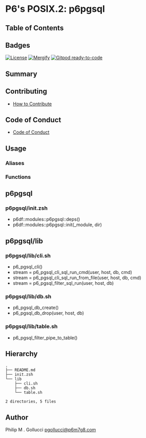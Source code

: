 # P6's POSIX.2: p6pgsql

## Table of Contents

## Badges

[![License](https://img.shields.io/badge/License-Apache%202.0-yellowgreen.svg)](https://opensource.org/licenses/Apache-2.0)
[![Mergify](https://img.shields.io/endpoint.svg?url=https://gh.mergify.io/badges//p6pgsql/&style=flat)](https://mergify.io)
[![Gitpod ready-to-code](https://img.shields.io/badge/Gitpod-ready--to--code-blue?logo=gitpod)](<https://gitpod.io/#https://github.com//p6pgsql>)

## Summary

## Contributing

- [How to Contribute](<https://github.com//.github/blob/main/CONTRIBUTING.md>)

## Code of Conduct

- [Code of Conduct](<https://github.com//.github/blob/main/CODE_OF_CONDUCT.md>)

## Usage

### Aliases

### Functions

## p6pgsql

### p6pgsql/init.zsh

- p6df::modules::p6pgsql::deps()
- p6df::modules::p6pgsql::init(_module, dir)

## p6pgsql/lib

### p6pgsql/lib/cli.sh

- p6_pgsql_cli()
- stream  = p6_pgsql_cli_sql_run_cmd(user, host, db, cmd)
- stream  = p6_pgsql_cli_sql_run_from_file(user, host, db, cmd)
- stream  = p6_pgsql_filter_sql_run(user, host, db)

### p6pgsql/lib/db.sh

- p6_pgsql_db_create()
- p6_pgsql_db_drop(user, host, db)

### p6pgsql/lib/table.sh

- p6_pgsql_filter_pipe_to_table()

## Hierarchy

```text
.
├── README.md
├── init.zsh
└── lib
    ├── cli.sh
    ├── db.sh
    └── table.sh

2 directories, 5 files
```

## Author

Philip M . Gollucci <pgollucci@p6m7g8.com>
